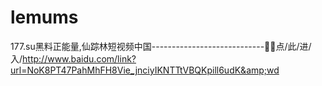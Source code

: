 # lemums
177.su黑料正能量,仙踪林短视频中国----------------------------🥾🥾点/此/进/入/http://www.baidu.com/link?url=NoK8PT47PahMhFH8Vie_jnciyIKNTTtVBQKpill6udK&amp;wd
